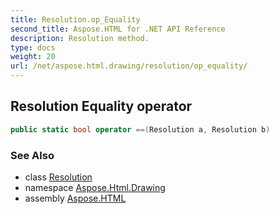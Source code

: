 ```yaml
---
title: Resolution.op_Equality
second_title: Aspose.HTML for .NET API Reference
description: Resolution method. 
type: docs
weight: 20
url: /net/aspose.html.drawing/resolution/op_equality/
---
```

## Resolution Equality operator

```csharp
public static bool operator ==(Resolution a, Resolution b)
```

### See Also

* class [Resolution](../)
* namespace [Aspose.Html.Drawing](../../resolution/)
* assembly [Aspose.HTML](../../../)
